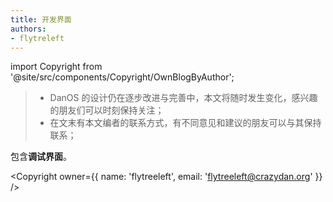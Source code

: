 ```yaml
---
title: 开发界面
authors:
- flytreleft
---
```


import Copyright from '@site/src/components/Copyright/OwnBlogByAuthor';

> - DanOS 的设计仍在逐步改进与完善中，本文将随时发生变化，感兴趣的朋友们可以时刻保持关注；
> - 在文末有本文编者的联系方式，有不同意见和建议的朋友可以与其保持联系；


包含**调试界面**。




<Copyright
  owner={{
    name: 'flytreeleft', email: 'flytreeleft@crazydan.org'
  }}
/>
